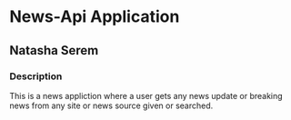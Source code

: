# News-Api Application

## Natasha Serem
### Description
This is a news appliction where a user gets any news update or breaking news from any site 
or news source given or searched.